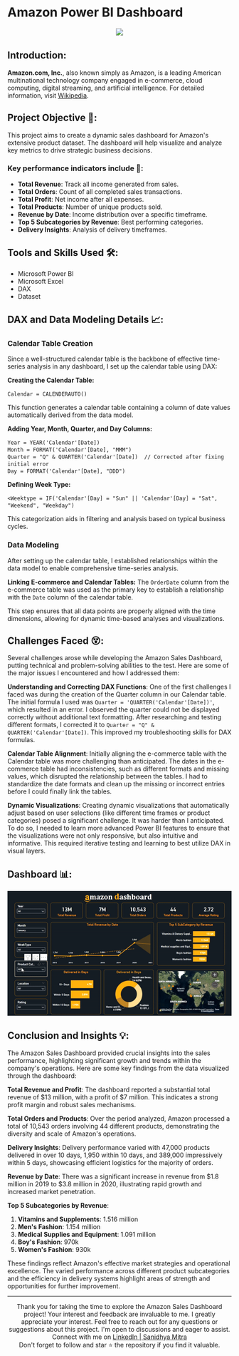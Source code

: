 # Amazon Power BI Dashboard

<div align="center">
    <img src="https://cdn.freebiesupply.com/logos/large/2x/amazon-dark-logo-svg-vector.svg" width="500px">
</div>

## Introduction:
**Amazon.com, Inc.**, also known simply as Amazon, is a leading American multinational technology company engaged in e-commerce, cloud computing, digital streaming, and artificial intelligence. For detailed information, visit [Wikipedia](https://en.wikipedia.org/wiki/Amazon_(company)).

## Project Objective 🎯:
This project aims to create a dynamic sales dashboard for Amazon's extensive product dataset. The dashboard will help visualize and analyze key metrics to drive strategic business decisions.

### Key performance indicators include 🔑:
- **Total Revenue**: Track all income generated from sales.
- **Total Orders**: Count of all completed sales transactions.
- **Total Profit**: Net income after all expenses.
- **Total Products**: Number of unique products sold.
- **Revenue by Date**: Income distribution over a specific timeframe.
- **Top 5 Subcategories by Revenue**: Best performing categories.
- **Delivery Insights**: Analysis of delivery timeframes.

## Tools and Skills Used 🛠️:
- Microsoft Power BI
- Microsoft Excel
- DAX
- Dataset

## DAX and Data Modeling Details 📈:

### Calendar Table Creation

Since a well-structured calendar table is the backbone of effective time-series analysis in any dashboard, I set up the calendar table using DAX:

**Creating the Calendar Table:**
   ```plaintext
   Calendar = CALENDERAUTO()
   ```
   This function generates a calendar table containing a column of date values automatically derived from the data model.

**Adding Year, Month, Quarter, and Day Columns:**
   ```plaintext
   Year = YEAR('Calendar'[Date])
   Month = FORMAT('Calendar'[Date], "MMM")
   Quarter = "Q" & QUARTER('Calendar'[Date])  // Corrected after fixing initial error
   Day = FORMAT('Calendar'[Date], "DDD")
   ```

**Defining Week Type:**
   ```plaintext
   <Weektype = IF('Calendar'[Day] = "Sun" || 'Calendar'[Day] = "Sat", "Weekend", "Weekday")
   ```
   This categorization aids in filtering and analysis based on typical business cycles.

### Data Modeling

After setting up the calendar table, I established relationships within the data model to enable comprehensive time-series analysis.

**Linking E-commerce and Calendar Tables:**
   The `OrderDate` column from the e-commerce table was used as the primary key to establish a relationship with the `Date` column of the calendar table.

   This step ensures that all data points are properly aligned with the time dimensions, allowing for dynamic time-based analyses and visualizations.

## Challenges Faced 😵:

Several challenges arose while developing the Amazon Sales Dashboard, putting technical and problem-solving abilities to the test. Here are some of the major issues I encountered and how I addressed them:

**Understanding and Correcting DAX Functions**: One of the first challenges I faced was during the creation of the Quarter column in our Calendar table. The initial formula I used was `Quarter = 'QUARTER('Calendar'[Date])'`, which resulted in an error. I observed the quarter could not be displayed correctly without additional text formatting. After researching and testing different formats, I corrected it to `Quarter = "Q" & QUARTER('Calendar'[Date])`. This improved my troubleshooting skills for DAX formulas.

**Calendar Table Alignment**: Initially aligning the e-commerce table with the Calendar table was more challenging than anticipated. The dates in the e-commerce table had inconsistencies, such as different formats and missing values, which disrupted the relationship between the tables. I had to standardize the date formats and clean up the missing or incorrect entries before I could finally link the tables.

**Dynamic Visualizations**: Creating dynamic visualizations that automatically adjust based on user selections (like different time frames or product categories) posed a significant challenge. It was harder than I anticipated. To do so, I needed to learn more advanced Power BI features to ensure that the visualizations were not only responsive, but also intuitive and informative. This required iterative testing and learning to best utilize DAX in visual layers.


## Dashboard 📊:

![Amazon Dashboard](https://github.com/sanidhya-mitra/sanidhya-mitra/blob/main/Amazon_Dashboard.gif)

## Conclusion and Insights 💡:

The Amazon Sales Dashboard provided crucial insights into the sales performance, highlighting significant growth and trends within the company's operations. Here are some key findings from the data visualized through the dashboard:

**Total Revenue and Profit**: The dashboard reported a substantial total revenue of $13 million, with a profit of $7 million. This indicates a strong profit margin and robust sales mechanisms.

**Total Orders and Products**: Over the period analyzed, Amazon processed a total of 10,543 orders involving 44 different products, demonstrating the diversity and scale of Amazon's operations.

**Delivery Insights**: Delivery performance varied with 47,000 products delivered in over 10 days, 1,950 within 10 days, and 389,000 impressively within 5 days, showcasing efficient logistics for the majority of orders.

**Revenue by Date**: There was a significant increase in revenue from $1.8 million in 2019 to $3.8 million in 2020, illustrating rapid growth and increased market penetration.

**Top 5 Subcategories by Revenue**:
  1. **Vitamins and Supplements**: 1.516 million
  2. **Men's Fashion**: 1.154 million
  3. **Medical Supplies and Equipment**: 1.091 million
  4. **Boy's Fashion**: 970k
  5. **Women's Fashion**: 930k

These findings reflect Amazon's effective market strategies and operational excellence. The varied performance across different product subcategories and the efficiency in delivery systems highlight areas of strength and opportunities for further improvement.

---
<div align="center">
Thank you for taking the time to explore the Amazon Sales Dashboard project! Your interest and feedback are invaluable to me. I greatly appreciate your interest.
Feel free to reach out for any questions or suggestions about this project. I'm open to discussions and eager to assist. Connect with me on <a href="https://www.linkedin.com/in/sanidhya-mitra">LinkedIn | Sanidhya Mitra</a> <br>
Don't forget to follow and star ⭐ the repository if you find it valuable.
</div>


